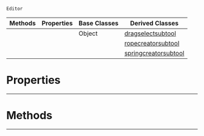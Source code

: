  `Editor`

|Methods|Properties|Base Classes|Derived Classes|
|---|---|---|---|
| | |Object|[dragselectsubtool](https://github.com/zeroengineteam/ZeroDocs/blob/master/code_reference/class_reference/dragselectsubtool.markdown)|
| | | |[ropecreatorsubtool](https://github.com/zeroengineteam/ZeroDocs/blob/master/code_reference/class_reference/ropecreatorsubtool.markdown)|
| | | |[springcreatorsubtool](https://github.com/zeroengineteam/ZeroDocs/blob/master/code_reference/class_reference/springcreatorsubtool.markdown)|


 #  Properties


---  
 #  Methods


---  
 

 